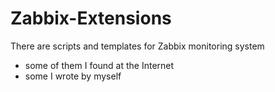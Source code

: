 # Zabbix-Extensions

There are scripts and templates for Zabbix monitoring system
* some of them I found at the Internet
* some I wrote by myself